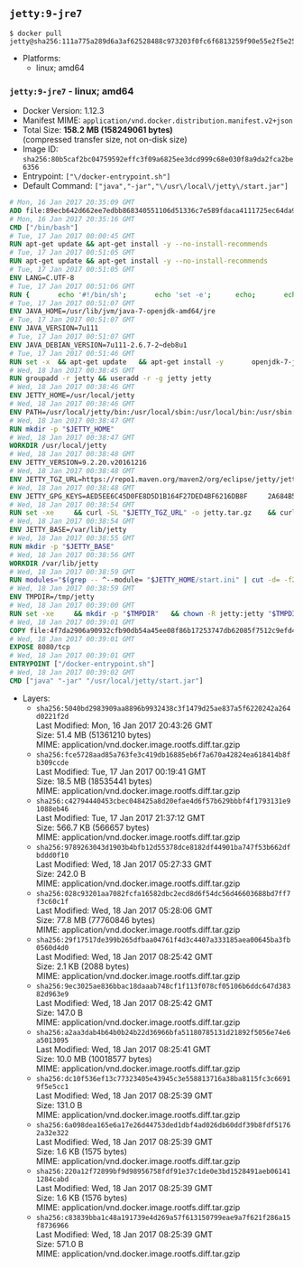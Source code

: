## `jetty:9-jre7`

```console
$ docker pull jetty@sha256:111a775a289d6a3af62528488c973203f0fc6f6813259f90e55e2f5e255528c5
```

-	Platforms:
	-	linux; amd64

### `jetty:9-jre7` - linux; amd64

-	Docker Version: 1.12.3
-	Manifest MIME: `application/vnd.docker.distribution.manifest.v2+json`
-	Total Size: **158.2 MB (158249061 bytes)**  
	(compressed transfer size, not on-disk size)
-	Image ID: `sha256:80b5caf2bc04759592effc3f09a6825ee3dcd999c68e030f8a9da2fca2be6356`
-	Entrypoint: `["\/docker-entrypoint.sh"]`
-	Default Command: `["java","-jar","\/usr\/local\/jetty\/start.jar"]`

```dockerfile
# Mon, 16 Jan 2017 20:35:09 GMT
ADD file:89ecb642d662ee7edbb868340551106d51336c7e589fdaca4111725ec64da957 in / 
# Mon, 16 Jan 2017 20:35:16 GMT
CMD ["/bin/bash"]
# Tue, 17 Jan 2017 00:00:45 GMT
RUN apt-get update && apt-get install -y --no-install-recommends 		ca-certificates 		curl 		wget 	&& rm -rf /var/lib/apt/lists/*
# Tue, 17 Jan 2017 00:51:05 GMT
RUN apt-get update && apt-get install -y --no-install-recommends 		bzip2 		unzip 		xz-utils 	&& rm -rf /var/lib/apt/lists/*
# Tue, 17 Jan 2017 00:51:05 GMT
ENV LANG=C.UTF-8
# Tue, 17 Jan 2017 00:51:06 GMT
RUN { 		echo '#!/bin/sh'; 		echo 'set -e'; 		echo; 		echo 'dirname "$(dirname "$(readlink -f "$(which javac || which java)")")"'; 	} > /usr/local/bin/docker-java-home 	&& chmod +x /usr/local/bin/docker-java-home
# Tue, 17 Jan 2017 00:51:07 GMT
ENV JAVA_HOME=/usr/lib/jvm/java-7-openjdk-amd64/jre
# Tue, 17 Jan 2017 00:51:07 GMT
ENV JAVA_VERSION=7u111
# Tue, 17 Jan 2017 00:51:07 GMT
ENV JAVA_DEBIAN_VERSION=7u111-2.6.7-2~deb8u1
# Tue, 17 Jan 2017 00:51:46 GMT
RUN set -x 	&& apt-get update 	&& apt-get install -y 		openjdk-7-jre-headless="$JAVA_DEBIAN_VERSION" 	&& rm -rf /var/lib/apt/lists/* 	&& [ "$JAVA_HOME" = "$(docker-java-home)" ]
# Wed, 18 Jan 2017 00:38:45 GMT
RUN groupadd -r jetty && useradd -r -g jetty jetty
# Wed, 18 Jan 2017 00:38:46 GMT
ENV JETTY_HOME=/usr/local/jetty
# Wed, 18 Jan 2017 00:38:46 GMT
ENV PATH=/usr/local/jetty/bin:/usr/local/sbin:/usr/local/bin:/usr/sbin:/usr/bin:/sbin:/bin
# Wed, 18 Jan 2017 00:38:47 GMT
RUN mkdir -p "$JETTY_HOME"
# Wed, 18 Jan 2017 00:38:47 GMT
WORKDIR /usr/local/jetty
# Wed, 18 Jan 2017 00:38:48 GMT
ENV JETTY_VERSION=9.2.20.v20161216
# Wed, 18 Jan 2017 00:38:48 GMT
ENV JETTY_TGZ_URL=https://repo1.maven.org/maven2/org/eclipse/jetty/jetty-distribution/9.2.20.v20161216/jetty-distribution-9.2.20.v20161216.tar.gz
# Wed, 18 Jan 2017 00:38:48 GMT
ENV JETTY_GPG_KEYS=AED5EE6C45D0FE8D5D1B164F27DED4BF6216DB8F 	2A684B57436A81FA8706B53C61C3351A438A3B7D 	5989BAF76217B843D66BE55B2D0E1FB8FE4B68B4 	B59B67FD7904984367F931800818D9D68FB67BAC 	BFBB21C246D7776836287A48A04E0C74ABB35FEA 	8B096546B1A8F02656B15D3B1677D141BCF3584D
# Wed, 18 Jan 2017 00:38:54 GMT
RUN set -xe 	&& curl -SL "$JETTY_TGZ_URL" -o jetty.tar.gz 	&& curl -SL "$JETTY_TGZ_URL.asc" -o jetty.tar.gz.asc 	&& export GNUPGHOME="$(mktemp -d)" 	&& for key in $JETTY_GPG_KEYS; do 		gpg --keyserver ha.pool.sks-keyservers.net --recv-keys "$key"; done 	&& gpg --batch --verify jetty.tar.gz.asc jetty.tar.gz 	&& rm -r "$GNUPGHOME" 	&& tar -xvf jetty.tar.gz --strip-components=1 	&& sed -i '/jetty-logging/d' etc/jetty.conf 	&& rm -fr demo-base javadoc 	&& rm jetty.tar.gz*
# Wed, 18 Jan 2017 00:38:54 GMT
ENV JETTY_BASE=/var/lib/jetty
# Wed, 18 Jan 2017 00:38:55 GMT
RUN mkdir -p "$JETTY_BASE"
# Wed, 18 Jan 2017 00:38:56 GMT
WORKDIR /var/lib/jetty
# Wed, 18 Jan 2017 00:38:59 GMT
RUN modules="$(grep -- ^--module= "$JETTY_HOME/start.ini" | cut -d= -f2 | paste -d, -s)" 	&& set -xe 	&& java -jar "$JETTY_HOME/start.jar" --add-to-startd="$modules,setuid"
# Wed, 18 Jan 2017 00:38:59 GMT
ENV TMPDIR=/tmp/jetty
# Wed, 18 Jan 2017 00:39:00 GMT
RUN set -xe 	&& mkdir -p "$TMPDIR" 	&& chown -R jetty:jetty "$TMPDIR" "$JETTY_BASE"
# Wed, 18 Jan 2017 00:39:01 GMT
COPY file:4f7da2906a90932cfb90db54a45ee08f86b17253747db62085f7512c9efd46ad in / 
# Wed, 18 Jan 2017 00:39:01 GMT
EXPOSE 8080/tcp
# Wed, 18 Jan 2017 00:39:01 GMT
ENTRYPOINT ["/docker-entrypoint.sh"]
# Wed, 18 Jan 2017 00:39:02 GMT
CMD ["java" "-jar" "/usr/local/jetty/start.jar"]
```

-	Layers:
	-	`sha256:5040bd2983909aa8896b9932438c3f1479d25ae837a5f6220242a264d0221f2d`  
		Last Modified: Mon, 16 Jan 2017 20:43:26 GMT  
		Size: 51.4 MB (51361210 bytes)  
		MIME: application/vnd.docker.image.rootfs.diff.tar.gzip
	-	`sha256:fce5728aad85a763fe3c419db16885eb6f7a670a42824ea618414b8fb309ccde`  
		Last Modified: Tue, 17 Jan 2017 00:19:41 GMT  
		Size: 18.5 MB (18535441 bytes)  
		MIME: application/vnd.docker.image.rootfs.diff.tar.gzip
	-	`sha256:c42794440453cbec048425a8d20efae4d6f57b629bbbf4f1793131e91088eb46`  
		Last Modified: Tue, 17 Jan 2017 21:37:12 GMT  
		Size: 566.7 KB (566657 bytes)  
		MIME: application/vnd.docker.image.rootfs.diff.tar.gzip
	-	`sha256:9789263043d1903b4bfb12d55378dce8182df44901ba747f53b662dfbddd0f10`  
		Last Modified: Wed, 18 Jan 2017 05:27:33 GMT  
		Size: 242.0 B  
		MIME: application/vnd.docker.image.rootfs.diff.tar.gzip
	-	`sha256:028c93201aa7082fcfa16582dbc2ecd8d6f54dc56d46603688bd7ff7f3c60c1f`  
		Last Modified: Wed, 18 Jan 2017 05:28:06 GMT  
		Size: 77.8 MB (77760846 bytes)  
		MIME: application/vnd.docker.image.rootfs.diff.tar.gzip
	-	`sha256:29f17517de399b265dfbaa04761f4d3c4407a333185aea00645ba3fb0560d4d0`  
		Last Modified: Wed, 18 Jan 2017 08:25:42 GMT  
		Size: 2.1 KB (2088 bytes)  
		MIME: application/vnd.docker.image.rootfs.diff.tar.gzip
	-	`sha256:9ec3025ae836bbac18daaab748cf1f113f078cf05106b6ddc647d38382d963e9`  
		Last Modified: Wed, 18 Jan 2017 08:25:42 GMT  
		Size: 147.0 B  
		MIME: application/vnd.docker.image.rootfs.diff.tar.gzip
	-	`sha256:a2aa3dab4b64b0b24b22d36966bfa51180785131d21892f5056e74e6a5013095`  
		Last Modified: Wed, 18 Jan 2017 08:25:41 GMT  
		Size: 10.0 MB (10018577 bytes)  
		MIME: application/vnd.docker.image.rootfs.diff.tar.gzip
	-	`sha256:dc10f536ef13c77323405e43945c3e558813716a38ba8115fc3c66919f5e5cc1`  
		Last Modified: Wed, 18 Jan 2017 08:25:39 GMT  
		Size: 131.0 B  
		MIME: application/vnd.docker.image.rootfs.diff.tar.gzip
	-	`sha256:6a098dea165e6a17e26d44753ded1dbf4ad026db60ddf39b8fdf51762a32e322`  
		Last Modified: Wed, 18 Jan 2017 08:25:39 GMT  
		Size: 1.6 KB (1575 bytes)  
		MIME: application/vnd.docker.image.rootfs.diff.tar.gzip
	-	`sha256:220a12f72899bf9d98956758fdf91e37c1de0e3bd1528491aeb061411284cabd`  
		Last Modified: Wed, 18 Jan 2017 08:25:39 GMT  
		Size: 1.6 KB (1576 bytes)  
		MIME: application/vnd.docker.image.rootfs.diff.tar.gzip
	-	`sha256:c83839bba1c48a191739e4d269a57f613150799eae9a7f621f286a15f8736966`  
		Last Modified: Wed, 18 Jan 2017 08:25:39 GMT  
		Size: 571.0 B  
		MIME: application/vnd.docker.image.rootfs.diff.tar.gzip

